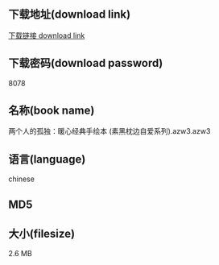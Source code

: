 ## 下载地址(download link)
[下载链接 download link](https://tutu365.netlify.app/?s=%E4%B8%A4%E4%B8%AA%E4%BA%BA%E7%9A%84%E5%AD%A4%E7%8B%AC%EF%BC%9A%E6%9A%96%E5%BF%83%E7%BB%8F%E5%85%B8%E6%89%8B%E7%BB%98%E6%9C%AC+%28%E7%B4%A0%E9%BB%91%E6%9E%95%E8%BE%B9%E8%87%AA%E7%88%B1%E7%B3%BB%E5%88%97%29.azw3)

## 下载密码(download password)
8078

## 名称(book name)
两个人的孤独：暖心经典手绘本 (素黑枕边自爱系列).azw3.azw3

## 语言(language)
chinese

## MD5


## 大小(filesize)
2.6 MB
